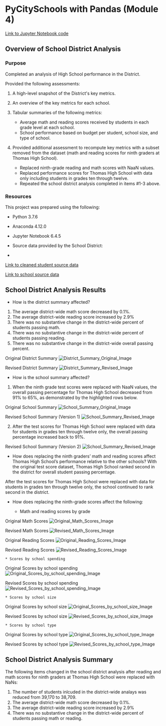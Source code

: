 # PyCitySchools with Pandas (Module 4)

[Link to Jupyter Notebook code](PyCitySchools_Challenge.ipynb)

## Overview of School District Analysis

### Purpose
Completed an analysis of High School performance in the District.

Provided the following assessments:

1. A high-level snapshot of the District's key metrics.
2. An overview of the key metrics for each school.
3. Tabular summaries of the following metrics:
	* Average math and reading scores received by students in each grade level at each school.
	* School performance based on budget per student, school size, and type of school.

4. Provided additional assessment to recompute key metrics with a subset removed from the dataset (math and reading scores for ninth graders at Thomas High School).
	* Replaced ninth-grade reading and math scores with NaaN values.
	* Replaced performance scores for Thomas High School with data only including students in grades ten through twelve.
	* Repeated the school district analysis completed in items #1-3 above.

### Resources

This project was prepared using the following:
* Python 3.7.6
* Anaconda 4.12.0
* Jupyter Notebook 6.4.5

* Source data provided by the School District: 
*
[Link to cleaned student source data](clean_students_complete.csv)

[Link to school source data](schools_complete.csv)

## School District Analysis Results

* How is the district summary affected?
1. The average district-wide math score decreased by 0.1%.
2. The average district-wide reading score increased by 2.9%
3. There was no substantive change in the district-wide percent of students passing math.
4. There was no substantive change in the district-wide percent of students passing reading.
5. There was no substantive change in the district-wide overall passing percent.


Original District Summary
![District_Summary_Original_Image](district_key_metrics_orig.PNG)

Revised District Summary
![District_Summary_Revised_Image](district_key_metrics_rev.PNG)

* How is the school summary affected?
1. When the ninth grade test scores were replaced with NaaN values, the overall passing percentage for Thomas High School decreased from 91% to 65%, as demonstrated by the highlighted rows below.

Original School Summary
![School_Summary_Original_Image](school_key_metrics_orig.PNG)

Revised School Summary (Version 1)
![School_Summary_Revised_Image](school_key_metrics_rev.PNG)

2. After the test scores for Thomas High School were replaced with data for students in grades ten through twelve only, the overall passing percentage increased back to 91%.

Revised School Summary (Version 2)
![School_Summary_Revised_Image](school_key_metrics_rev2.PNG)

* How does replacing the ninth graders’ math and reading scores affect Thomas High School’s performance relative to the other schools?
With the original test score dataset, Thomas High School ranked second in the district for overall student passing percentage.

After the test scores for Thomas High School were replaced with data for students in grades ten through twelve only, the school continued to rank second in the district.

* How does replacing the ninth-grade scores affect the following:

	* Math and reading scores by grade

Original Math Scores
![Original_Math_Scores_Image](math_scores_grade_orig.PNG)

Revised Math Scores
![Revised_Math_Scores_Image](math_scores_grade_rev.PNG)

Original Reading Scores
![Original_Reading_Scores_Image](reading_scores_grade_orig.PNG)

Revised Reading Scores
![Revised_Reading_Scores_Image](reading_scores_grade_rev.PNG)

	* Scores by school spending

Original Scores by school spending
![Original_Scores_by_school_spending_Image](spending_summary_orig.PNG)

Revised Scores by school spending
![Revised_Scores_by_school_spending_Image](spending_summary_rev.PNG)

	* Scores by school size
Original Scores by school size
![Original_Scores_by_school_size_Image](size_summary_orig.PNG)

Revised Scores by school size
![Revised_Scores_by_school_size_Image](size_summary_rev.PNG)

	* Scores by school type
Original Scores by school type
![Original_Scores_by_school_type_Image](type_summary_orig.PNG)

Revised Scores by school type
![Revised_Scores_by_school_type_Image](type_summary_rev.PNG)


## School District Analysis Summary
The following items changed in the school district analysis after reading and math scores for ninth graders at Thomas High School were replaced with NaNs:
1. The number of students inlcuded in the district-wide analays was reduced from 39,170 to 38,709.
2. The average district-wide math score decreased by 0.1%.
3. The average district-wide reading score increased by 2.9%
4. There was no substantive change in the district-wide percent of students passing math or reading.



